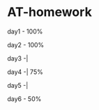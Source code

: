 # AT-homework
<p>day1 - 100%</p>
<p>day2 - 100%</p>
<p>day3 -|</p>
<p>day4 -| 75%</p>
<p>day5 -|</p>
<p>day6 - 50%</p>
